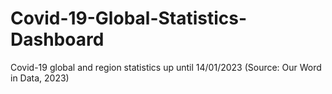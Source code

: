 # Covid-19-Global-Statistics-Dashboard
Covid-19 global and region statistics up until 14/01/2023 (Source: Our Word in Data, 2023)

